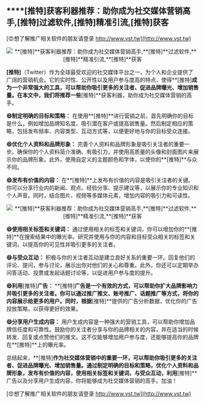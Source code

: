 ## ****[推特]**获客利器推荐：助你成为社交媒体营销高手,**[推特]**过滤软件,**[推特]**精准引流,**[推特]**获客**

[😍想了解推广相关软件的朋友请登录 http://www.vst.tw](http://www.vst.tw)

 <center><img src="https://vst.tw/MP4/tuiguang/png/5.png" alt="**[推特]**获客利器推荐：助你成为社交媒体营销高手,**[推特]**过滤软件,**[推特]**精准引流,**[推特]**获客"></center>

**[推特]**（Twitter）作为全球最受欢迎的社交媒体平台之一，为个人和企业提供了广阔的营销机会。它的实时性、公开性以及用户参与度高的特点，使得**[推特]**成为一个非常强大的工具，可以帮助你吸引更多的关注者、促进品牌曝光、增加销售量。在本文中，我们将推荐一些**[推特]**获客利器，助你成为社交媒体营销的高手。

**😄制定明确的目标和策略：**
在使用**[推特]**进行营销之前，首先明确你的目标是什么，例如增加品牌知名度、吸引潜在客户或提高销售量。然后制定相应的策略，包括发布频率、内容类型、互动方式等，以便更好地与你的目标受众连接。

**😄优化个人资料和品牌形象：**
完善个人资料和品牌形象是吸引关注者的重要一步。确保你的个人资料简介准确、有吸引力，并使用高质量的头像和封面图片来展示你的品牌形象。此外，使用自定义的主题颜色和字体，以使你的**[推特]**与众不同。

**😄发布有价值的内容：**
在**[推特]**上发布有价值的内容是吸引关注者的关键。你可以分享行业内的新闻、观点、经验分享、提示建议等，以展示你的专业知识和个人声音。同时，结合图片、视频等多媒体元素，增加内容的吸引力和可读性。

 <center><img src="https://vst.tw/MP4/tuiguang/png/6.png" alt="**[推特]**获客利器推荐：助你成为社交媒体营销高手,**[推特]**过滤软件,**[推特]**精准引流,**[推特]**获客"></center>

**😄使用相关标签和关键词：**
通过使用相关的标签和关键词，你可以增加你的**[推特]**在搜索结果中的曝光率。研究并使用与你的内容和目标受众相关的标签和关键词，以提高你的可见性并吸引更多的关注者。

**😄与受众互动：**
积极与你的关注者互动是建立良好关系的重要一环。回复他们的评论、提问，参与讨论，展示出你对他们的关心和尊重。此外，你还可以定期举办问答活动、投票或发起话题讨论等，以促进用户参与度的提升。

**😄利用**[推特]**广告：**
**[推特]**广告是一个有效的方式，可以帮助你扩大品牌影响力并吸引更多的关注者。你可以通过推广推文、账号推广、话题推广等方式，将你的内容展示给更多的用户。同时，根据**[推特]**提供的广告分析数据，优化你的广告投放策略，以获得更好的效果。

**😄分享用户生成内容：**
用户生成内容是一种强大的营销工具，可以帮助你增加品牌信任度和可靠性。鼓励你的关注者分享与你的品牌相关的内容，并在适当的时候转发、回复或点赞他们的推文。这不仅能够增加用户参与度，还能够提高你的品牌在**[推特]**上的曝光率。

总结起来，**[推特]**作为社交媒体营销中的重要一环，可以帮助你吸引更多的关注者、促进品牌曝光、增加销售量。通过制定明确的目标和策略，优化个人资料和品牌形象，发布有价值的内容，使用相关标签和关键词，与受众互动，利用**[推特]**广告以及分享用户生成内容，你将能够成为社交媒体营销的高手。加油！

[😍想了解推广相关软件的朋友请登录 http://www.vst.tw](http://www.vst.tw)



